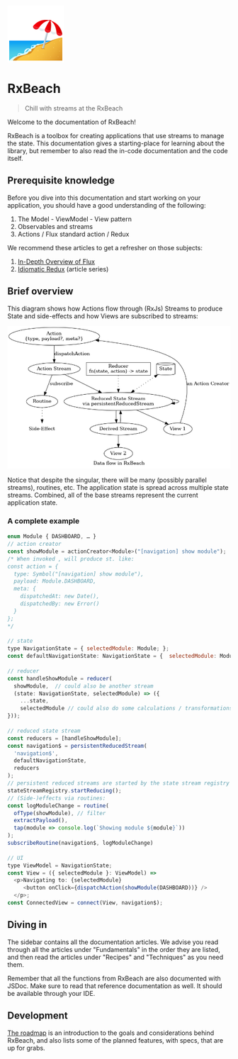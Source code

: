 ![Beach with umbrella](beach_with_umbrella.png)

# RxBeach
> Chill with streams at the RxBeach

Welcome to the documentation of RxBeach!

RxBeach is a toolbox for creating applications that use streams to manage
the state. This documentation gives a starting-place for learning about the
library, but remember to also read the in-code documentation and the code
itself.

## Prerequisite knowledge

Before you dive into this documentation and start working on your application,
you should have a good understanding of the following:

1. The Model - ViewModel - View pattern
2. Observables and streams
3. Actions / Flux standard action / Redux

We recommend these articles to get a refresher on those subjects:

1. [In-Depth Overview of Flux](https://facebook.github.io/flux/docs/in-depth-overview/)
2. [Idiomatic Redux](https://blog.isquaredsoftware.com/series/idiomatic-redux/)
   (article series)

## Brief overview

This diagram shows how Actions flow through (RxJs) Streams to produce State and side-effects and how 
Views are subscribed to streams:

![Data flow in RxBeach](rxbeach-data-flow.png)

Notice that despite the singular, there will be many (possibly parallel streams), routines, etc.
The application state is spread across multiple state streams. Combined, all of the base streams represent the current application state.

### A complete example

```js
enum Module { DASHBOARD, … }
// action creator
const showModule = actionCreator<Module>("[navigation] show module");
/* When invoked , will produce st. like:
const action = {
  type: Symbol("[navigation] show module"),
  payload: Module.DASHBOARD,
  meta: {
    dispatchedAt: new Date(),
    dispatchedBy: new Error()
  }
};
*/

// state
type NavigationState = { selectedModule: Module; };
const defaultNavigationState: NavigationState = {  selectedModule: Module.DASHBOARD };

// reducer
const handleShowModule = reducer(
  showModule,  // could also be another stream
  (state: NavigationState, selectedModule) => ({
    ...state,
    selectedModule // could also do some calculations / transformations on it
}));

// reduced state stream
const reducers = [handleShowModule];
const navigation$ = persistentReducedStream(
  'navigation$',
  defaultNavigationState,
  reducers
);
// persistent reduced streams are started by the state stream registry
stateStreamRegistry.startReducing();
// (Side-)effects via routines:
const logModuleChange = routine(
  ofType(showModule), // filter
  extractPayload(),
  tap(module => console.log(`Showing module ${module}`))
);
subscribeRoutine(navigation$, logModuleChange)

// UI
type ViewModel = NavigationState;
const View = ({ selectedModule }: ViewModel) => 
  <p>Navigating to: {selectedModule} 
     <button onClick={dispatchAction(showModule(DASHBOARD))} />
  </p>;
const ConnectedView = connect(View, navigation$);
```

## Diving in

The sidebar contains all the documentation articles. We advise you read through
all the articles under "Fundamentals" in the order they are listed, and then
read the articles under "Recipes" and "Techniques" as you need them.

Remember that all the functions from RxBeach are also documented with JSDoc.
Make sure to read that reference documentation as well. It should be available
through your IDE.

## Development

[The roadmap](roadmap.md) is an introduction to the goals and considerations
behind RxBeach, and also lists some of the planned features, with specs, that
are up for grabs.
